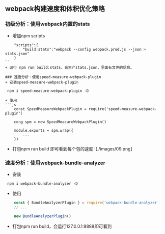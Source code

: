 <!--
 * @Author: your name
 * @Date: 2020-03-16 21:38:15
 * @LastEditTime: 2020-03-25 22:50:29
 * @LastEditors: Please set LastEditors
 * @Description: In User Settings Edit
 * @FilePath: /webpack/02_demo/README.md
 -->
## webpack构建速度和体积优化策略
### 初级分析：使用webpack内置的stats 
+ 增加npm scripts
```
    "scripts":{
        "build:stats":"webpack --config webpack.prod.js --json > stats.json"
    }
``
+ 运行 npm run build:stats。会生产stats.json，里面有文件的信息。

### 速度分析：使用speed-measure-webpack-plugin
+ 安装speed-measure-webpack-plugin
```
     npm i speed-measure-webpack-plugin -D
```
+ 使用
```js
    const SpeedMeasureWebpackPlugin = require('speed-measure-webpack-plugin')

    cong spm = new SpeedMeasureWebpackPlugin()

    module.exports = spm.wrap({
        ...
    })
```

+ 打包npm run build 即可看到每个包的速度
![./images/09.png]

### 速度分析：使用webpack-bundle-analyzer 
+ 安装
```
 npm i webpack-bundle-analyzer -D
```
+ 使用
```js
    const { BundleAnalyzerPlugin } = require('webpack-bundle-analyzer') 
    // ...

    new BundleAnalyzerPlugin()
```
+ 打包npm run build，会运行127.0.0.1:8888即可看到